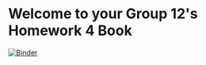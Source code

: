 # Welcome to your Group 12's Homework 4 Book

[![Binder](https://mybinder.org/badge_logo.svg)](https://mybinder.org/v2/gh/UCB-stat-159-s23/hw04-Group12/HEAD)

```{tableofcontents}
```
